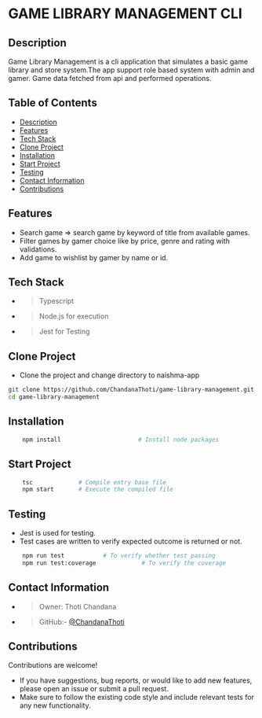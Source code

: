 # GAME LIBRARY MANAGEMENT CLI

## Description

Game Library Management is a cli application that simulates a basic game library and store system.The app support role based system with admin and gamer. Game data fetched from api and performed operations.

## Table of Contents

- [Description](#-description)
- [Features](#-features)
- [Tech Stack](#-tech-stack)
- [Clone Project](#-clone-project)
- [Installation](#-installation)
- [Start Project](#-start-project)
- [Testing](#-testing)
- [Contact Information](#-contact-information)
- [Contributions](#-contributions)

## Features

- Search game => search game by keyword of title from available games.
- Filter games by gamer choice like by price, genre and rating with validations.
- Add game to wishlist by gamer by name or id.

## Tech Stack

- > Typescript
- > Node.js for execution
- > Jest for Testing

## Clone Project

- Clone the project and change directory to naishma-app

``` bash 
git clone https://github.com/ChandanaThoti/game-library-management.git
cd game-library-management
```

## Installation

``` bash
    npm install                      # Install node packages
```

## Start Project

``` bash 
    tsc             # Compile entry base file
    npm start       # Execute the compiled file
```

## Testing

- Jest is used for testing.
- Test cases are written to verify expected outcome is returned or not.
``` bash
    npm run test           # To verify whether test passing
    npm run test:coverage             # To verify the coverage 
``` 

## Contact Information

- > Owner: Thoti Chandana
- > GitHub:- [@ChandanaThoti](https://github.com/ChandanaThoti)

## Contributions

Contributions are welcome!

- If you have suggestions, bug reports, or would like to add new features, please open an issue or submit a pull request.
- Make sure to follow the existing code style and include relevant tests for any new functionality.